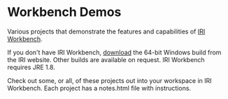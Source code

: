 # Workbench Demos
Various projects that demonstrate the features and capabilities of [IRI Workbench](http://www.iri.com/products/workbench).

If you don't have IRI Workbench, [download](https://www.iri.com/download/cfb3932705f536b635948696688c1d994d6e95f8) the 64-bit Windows build from the IRI website. Other builds are available on request. IRI Workbench requires JRE 1.8.

Check out some, or all, of these projects out into your workspace in IRI Workbench. Each project has a notes.html file with instructions.
